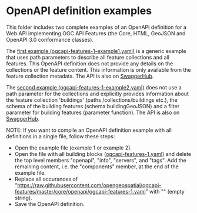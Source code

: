 # OpenAPI definition examples

This folder includes two complete examples of an OpenAPI definition for a Web API implementing OGC API Features (the Core, HTML, GeoJSON and OpenAPI 3.0 conformance classes).

The [first example (ogcapi-features-1-example1.yaml)](ogcapi-features-1-example1.yaml) is a generic example that uses path parameters to describe all feature collections and all features. This OpenAPI definition does not provide any details on the collections or the feature content. This information is only available from the feature collection metadata. The API is also on [SwaggerHub](https://app.swaggerhub.com/apis/cportele/ogcapi-features-1-example1/1.0.0).

The [second example (ogcapi-features-1-example2.yaml)](ogcapi-features-1-example2.yaml) does not use a path parameter for the collections and explicitly provides information about the feature collection 'buildings' (paths /collections/buildings etc.), the schema of the building features (schema buildingGeoJSON) and a filter parameter for building features (parameter function). The API is also on [SwaggerHub](https://app.swaggerhub.com/apis/cportele/ogcapi-features-1-example2/1.0.0).

NOTE: If you want to compile an OpenAPI definition example with all definitions in a single file, follow these steps:

* Open the example file (example 1 or example 2).
* Open the file with all building blocks ([ogcapi-features-1.yaml](https://raw.githubusercontent.com/opengeospatial/ogcapi-features/master/core/openapi/ogcapi-features-1.yaml)) and delete the top level members "openapi", "info", "servers", and "tags". Add the remaining content, i.e. the "components" member, at the end of the example file.
* Replace all occurances of "https://raw.githubusercontent.com/opengeospatial/ogcapi-features/master/core/openapi/ogcapi-features-1.yaml" with "" (empty string).
* Save the OpenAPI definition.
